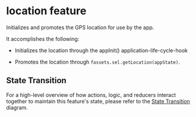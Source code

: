 # location feature

Initializes and promotes the GPS location for use by the app.

It accomplishes the following:

 - Initializes the location through the appInit()
   application-life-cycle-hook

 - Promotes the location through `fassets.sel.getLocation(appState)`.


## State Transition

For a high-level overview of how actions, logic, and reducers interact
together to maintain this feature's state, please refer to the [State
Transition](docs/StateTransition.txt) diagram.
